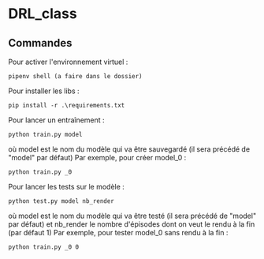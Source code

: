 # DRL_class

## Commandes

Pour activer l'environnement virtuel :

```
pipenv shell (a faire dans le dossier)
```

Pour installer les libs :

```
pip install -r .\requirements.txt
```

Pour lancer un entraînement :

```
python train.py model
```
où model est le nom du modèle qui va être sauvegardé (il sera précédé de "model" par défaut)
Par exemple, pour créer model_0 :
```
python train.py _0
```

Pour lancer les tests sur le modèle :

```
python test.py model nb_render
```
où model est le nom du modèle qui va être testé (il sera précédé de "model" par défaut) et nb_render le nombre d'épisodes dont on veut le rendu à la fin (par défaut 1)
Par exemple, pour tester model_0 sans rendu à la fin :
```
python train.py _0 0
```
